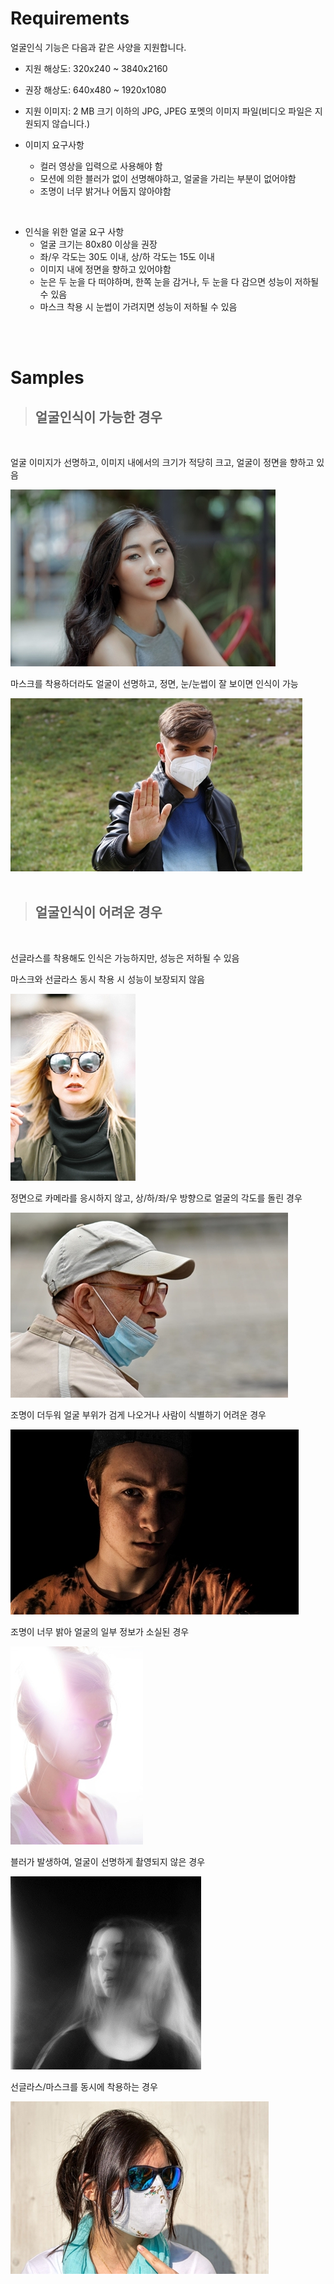 # Requirements

얼굴인식 기능은 다음과 같은 사양을 지원합니다.

- 지원 해상도: 320x240 ~ 3840x2160  <br>

- 권장 해상도: 640x480 ~ 1920x1080  <br>

- 지원 이미지: 2 MB 크기 이하의 JPG, JPEG 포멧의 이미지 파일(비디오 파일은 지원되지 않습니다.)  <br>

- 이미지 요구사항 <br>
  - 컬러 영상을 입력으로 사용해야 함 <br>
  - 모션에 의한 블러가 없이 선명해야하고, 얼굴을 가리는 부분이 없어야함 <br>
  - 조명이 너무 밝거나 어둡지 않아야함   <br>
<br>
  
- 인식을 위한 얼굴 요구 사항  <br>
  - 얼굴 크기는 80x80 이상을 권장 <br>
  - 좌/우 각도는 30도 이내, 상/하 각도는 15도 이내 <br>
  - 이미지 내에 정면을 향하고 있어야함 <br>
  - 눈은 두 눈을 다 떠야하며, 한쪽 눈을 감거나, 두 눈을 다 감으면 성능이 저하될 수 있음 <br>
  - 마스크 착용 시 눈썹이 가려지면 성능이 저하될 수 있음 

<br>
<br>


# Samples

> ## 얼굴인식이 가능한 경우

<br>
<p />
<p />
<p />얼굴 이미지가 선명하고, 이미지 내에서의 크기가 적당히 크고, 얼굴이 정면을 향하고 있음
<p /><img src="figures/fig1.sample.jpg">

<br>
<p />
<p />
<p />마스크를 착용하더라도 얼굴이 선명하고, 정면, 눈/눈썹이 잘 보이면 인식이 가능
<p /><img src="figures/fig2.sample.jpg">


<br>
<br>

> ## 얼굴인식이 어려운 경우

<br>
<p />
<p />
<p/>선글라스를 착용해도 인식은 가능하지만, 성능은 저하될 수 있음  
<p/>마스크와 선글라스 동시 착용 시 성능이 보장되지 않음
<p/><img src="figures/fig3.sample.jpg">

<br>
<p />
<p />
<p/>정면으로 카메라를 응시하지 않고, 상/하/좌/우 방향으로 얼굴의 각도를 돌린 경우
<p/><img src="figures/fig4.sample.jpg">

<br>
<p />
<p />
<p/>조명이 더두워 얼굴 부위가 검게 나오거나 사람이 식별하기 어려운 경우
<p/><img src="figures/fig5.sample.jpg">

<br>
<p />
<p />
<p/>조명이 너무 밝아 얼굴의 일부 정보가 소실된 경우
<p/><img src="figures/fig6.sample.jpg">

<br>
<p />
<p />
<p/>블러가 발생하여, 얼굴이 선명하게 촬영되지 않은 경우
<p/><img src="figures/fig7.sample.jpg">

<br>
<p />
<p />
<p/>선글라스/마스크를 동시에 착용하는 경우
<p/><img src="figures/fig8.sample.jpg">


